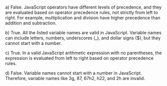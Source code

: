 a) False. JavaScript operators have different levels of precedence, and they are evaluated based on operator precedence rules, not strictly from left to right. For example, multiplication and division have higher precedence than addition and subtraction.

b) True. All the listed variable names are valid in JavaScript. Variable names can include letters, numbers, underscores (_), and dollar signs ($), but they cannot start with a number.

c) True. In a valid JavaScript arithmetic expression with no parentheses, the expression is evaluated from left to right based on operator precedence rules.

d) False. Variable names cannot start with a number in JavaScript. Therefore, variable names like 3g, 87, 67h2, h22, and 2h are invalid.